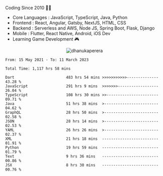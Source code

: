 

<!--
**dhanukaperera/dhanukaperera** is a ✨ _special_ ✨ repository because its `README.md` (this file) appears on your GitHub profile.

### Hi there 👋

Here are some ideas to get you started:

- 🔭 I’m currently working on ...
- 🌱 I’m currently learning ...
- 👯 I’m looking to collaborate on ...
- 🤔 I’m looking for help with ...
- 💬 Ask me about ...
- 📫 How to reach me: ...
- 😄 Pronouns: ...
- ⚡ Fun fact: ...




<p align="center">
<img alig src="https://github-profile-trophy.vercel.app/?username=dhanukaperera&margin-w=8&column=4&theme=darkhub&no-frame=true" alt="github trophies" />
</p>

<p align="center"><img src="https://github-readme-stats.vercel.app/api/top-langs/?username=dhanukaperera&layout=compact&hide=makefile&theme=prussian" alt="Most used languages" /></p>

<p align="center"><img src="https://github-readme-stats.vercel.app/api?username=dhanukaperera&show_icons=true&count_private=true&hide=issues,contribs&theme=prussian" alt="GitHub stats" /></p>

-->



Coding Since 2010 👨‍💻

* Core Languages : JavaScript, TypeScript, Java, Python
* Frontend : React, Angular, Gatsby, NextJS, HTML, CSS
* Backend : Serverless and AWS, Node JS, Spring Boot, Flask, Django 
* Mobile : Flutter, React Native, Android, iOS Dev
* Learning Game Development 🎮 


<p align="center"><img src="https://github-readme-streak-stats.herokuapp.com/?user=dhanukaperera&theme=prussian" alt="dhanukaperera" /></p>

<!--
<p align="center" ><a href="https://github.com/dhanukaperera/github-readme-stats"><img align="center" src="https://github-readme-stats.vercel.app/api/top-langs/?username=dhanukaperera&layout=compact&theme=prussian&hide_border=false&langs_count=10" /></a>
</p>
-->

<!--START_SECTION:waka-->

```text
From: 15 May 2021 - To: 11 March 2023

Total Time: 1,117 hrs 58 mins

Dart                       483 hrs 54 mins >>>>>>>>>>>--------------   43.28 %
JavaScript                 291 hrs 9 mins  >>>>>>>------------------   26.04 %
TypeScript                 108 hrs 30 mins >>-----------------------   09.71 %
Java                       51 hrs 38 mins  >------------------------   04.62 %
GraphQL                    28 hrs 50 mins  >------------------------   02.58 %
JSON                       28 hrs 14 mins  >------------------------   02.53 %
YAML                       26 hrs 26 mins  >------------------------   02.37 %
XML                        21 hrs 18 mins  -------------------------   01.91 %
Python                     19 hrs 59 mins  -------------------------   01.79 %
Text                       9 hrs 36 mins   -------------------------   00.86 %
JSX                        8 hrs 30 mins   -------------------------   00.76 %
```

<!--END_SECTION:waka-->
